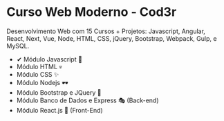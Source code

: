 # Curso Web Moderno - Cod3r

Desenvolvimento Web com 15 Cursos + Projetos: Javascript, Angular, React, Next, Vue, Node, HTML, CSS, jQuery, Bootstrap, Webpack, Gulp, e MySQL.

-   ✔ Módulo Javascript 🦾
-   Módulo HTML 💀
-   Módulo CSS ✨
-   Módulo Nodejs 🕶
-   Módulo Bootstrap e JQuery 🎈
-   Módulo Banco de Dados e Express 🎭 (Back-end)
-   Módulo React.js 🎨 (Front-End)
